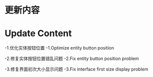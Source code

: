 # 更新内容
# Update Content

-1.优化实体按钮位置
-1.Optimize entity button position

-2.修复实体按钮位置错乱问题
-2.Fix entity button position problem

-3.修复界面初次大小显示问题
-3.Fix interface first size display problem

